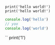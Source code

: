 ```
print('hello world!')
print('hello world!')
```

```js
console.log('hello')
// yoo
console.log('world')
```

``
print('1')
```